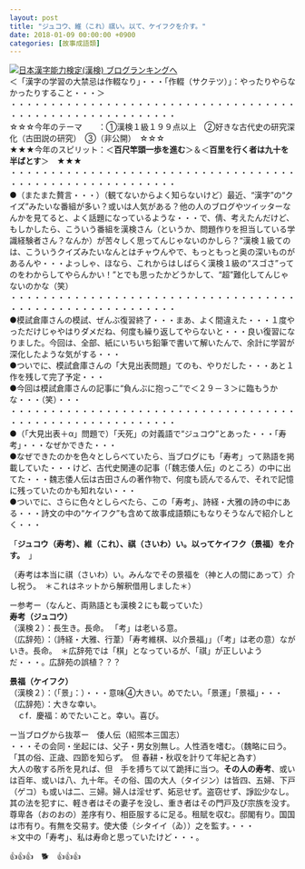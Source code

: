 ```yaml
---
layout: post
title: "ジュコウ、維（これ）祺い。以て、ケイフクを介す。"
date: 2018-01-09 00:00:00 +0900
categories: [故事成語類]
---
```


[![](/syuusyuu9701/assets/images/ジュコウ、維（これ）祺い。以て、ケイフクを介す。-br_c_3028_1.gif)](http://blog.with2.net/link.php?1659096:3028 "日本漢字能力検定(漢検) ブログランキングへ")[日本漢字能力検定(漢検) ブログランキングへ](http://blog.with2.net/link.php?1659096:3028)  
＜「漢字の学習の大禁忌は作輟なり」・・・「作輟（サクテツ）」：やったりやらなかったりすること・・・＞  
・・・・・・・・・・・・・・・・・・・・・・・・・・・・・・・・・・・・・・・・・・・・・・・・・・・・・・・・・  
☆☆☆今年のテーマ　　：①漢検１級１９９点以上　②好きな古代史の研究深化（古田説の研究）　③（非公開）　☆☆☆　　  
★★★今年のスピリット：＜**百尺竿頭一歩を進む**＞＆＜**百里を行く者は九十を半ばとす**＞　★★★  
・・・・・・・・・・・・・・・・・・・・・・・・・・・・・・・・・・・・・・・・・・・・・・・・・・・・・・・・・  
●（またまた贅言・・・）（観てないからよく知らないけど）最近、“漢字”の“クイズ”みたいな番組が多い？或いは人気がある？他の人のブログやツイッターなんかを見てると、よく話題になっているような・・・で、倩、考えたんだけど、もしかしたら、こういう番組を漢検さん（というか、問題作りを担当している学識経験者さん？なんか）が苦々しく思ってんじゃないのかしら？“漢検１級てのは、こういうクイズみたいなんとはチャウんやで、もっともっと奥の深いものがあるんや・・・よっしゃ、ほなら、これからはしばらく漢検１級の“スゴさ”ってのをわからしてやらんかい！”とでも思ったかどうかして、“超”難化してんじゃないのかな（笑）  
・・・・・・・・・・・・・・・・・・・・・・・・・・・・・・・・・・・・・・・・・・・・・・・・・・・・・・・・・  
●模試倉庫さんの模試、ぜんぶ復習終了・・・まあ、よく間違えた・・・１度やっただけじゃやはりダメだね、何度も繰り返してやらないと・・・良い復習になりました。今回は、全部、紙にいちいち鉛筆で書いて解いたんで、余計に学習が深化したような気がする・・・  
●ついでに、模試倉庫さんの「大見出表問題」てのも、やりだした・・・あと１作を残して完了予定・・・  
●今回は模試倉庫さんの記事に“負んぶに抱っこ”で＜２９－３＞に臨もうかな・・・（笑）・・・  
・・・・・・・・・・・・・・・・・・・・・・・・・・・・・・・・・・・・・・・・・・・・・・・・・・・・・・・・・  
●（「大見出表＋α」問題で）「夭死」の対義語で“ジュコウ”とあった・・・「寿考」・・・なぜかできた・・・  
●なぜできたのかを色々としらべていたら、当ブログにも「寿考」って熟語を掲載していた・・・けど、古代史関連の記事（「魏志倭人伝」のところ）の中に出てた・・・魏志倭人伝は古田さんの著作物で、何度も読んでるんで、それで記憶に残っていたのかも知れない・・・  
●ついでに、さらに色々としらべたら、この「寿考」、詩経・大雅の詩の中にある・・・詩文の中の“ケイフク”も含めて故事成語類にもなりそうなんで紹介しとく・・・  
  
「**ジュコウ（寿考）、維（これ）、祺（さいわ）い。以ってケイフク（景福）を介す。**　」  
  
（寿考は本当に祺（さいわ）い。みんなでその景福を（神と人の間にあって）介し祝う。　＊これはネットから解釈借用しました＊）  
  
ー参考ー（なんと、両熟語とも漢検２にも載っていた）  
**寿考（ジュコウ）**  
（漢検２）：長生き。長命。 「考」は老いる意。  
（広辞苑）：（詩経・大雅、行葦）「寿考維棋、以介景福」」（「考」は老の意）ながいき。長命。　＊広辞苑では「棋」となっているが、「祺」が正しいようだ・・・。広辞苑の誤植？？？  
  
**景福（ケイフク）**  
（漢検２）：（「景」：）・・・意味④大きい。めでたい。「景運」「景福」・・・  
（広辞苑）：大きな幸い。　  
　ｃf．慶福：めでたいこと。幸い。喜び。　  
  
ー当ブログから抜萃ー　倭人伝（紹煕本三国志）  
・・・その会同・坐起には、父子・男女別無し。人性酒を嗜む。（魏略に曰う。「其の俗、正歳、四節を知らず。　但 春耕・秋収を計りて年紀と為す）  
大人の敬する所を見れば、但　手を搏ちて以て跪拝に当つ。**その人の寿考**、或いは百年、或いは八、九十年。その俗、国の大人（タイジン）は皆四、五婦、下戸（ゲコ）も或いは二、三婦。婦人は淫せず、妬忌せず。盗窃せず、諍訟少なし。其の法を犯すに、軽き者はその妻子を没し、重き者はその門戸及び宗族を没す。尊卑各（おのおの）差序有り、相臣服するに足る。租賦を収む。邸閣有り。国国は市有り。有無を交易す。使大倭（シタイイ（ゐ））之を監す。・・・  
＊文中の「寿考」、私は寿命と思っていたけど・・・。  
  
👍👍👍　🐕　👍👍👍